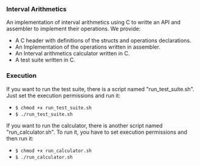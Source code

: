 ### Interval Arithmetics

An implementation of interval arithmetics using C to writte an API and assembler to implement their operations.
We provide:
  * A C header with definitions of the structs and operations declarations.
  * An Implementation of the operations written in assembler.
  * An Interval arithmetics calculator written in C.
  * A test suite written in C.

### Execution

If you want to run the test suite, there is a script named "run_test_suite.sh".
Just set the execution permissions and run it:
 * `$ chmod +x run_test_suite.sh`
 * `$ ./run_test_suite.sh`

If you want to run the calculator, there is another script named "run_calculator.sh".
To run it, you have to set execution permissions and then run it:
 * `$ chmod +x run_calculator.sh`
 * `$ ./run_calculator.sh`
